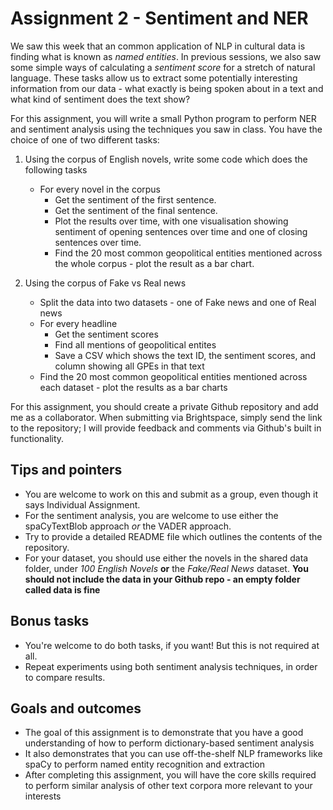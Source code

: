 # Assignment 2 - Sentiment and NER

We saw this week that an common application of NLP in cultural data is finding what is known as *named entities*. In previous sessions, we also saw some simple ways of calculating a *sentiment score* for a stretch of natural language. These tasks allow us to extract some potentially interesting information from our data - what exactly is being spoken about in a text and what kind of sentiment does the text show?

For this assignment, you will write a small Python program to perform NER and sentiment analysis using the techniques you saw in class. You have the choice of one of two different tasks:

1. Using the corpus of English novels, write some code which does the following tasks

   - For every novel in the corpus
     - Get the sentiment of the first sentence.
     - Get the sentiment of the final sentence.
     - Plot the results over time, with one visualisation showing sentiment of opening sentences over time and one of closing sentences over time.
     - Find the 20 most common geopolitical entities mentioned across the whole corpus - plot the result as a bar chart.

2. Using the corpus of Fake vs Real news

   - Split the data into two datasets - one of Fake news and one of Real news
   - For every headline
     - Get the sentiment scores
     - Find all mentions of geopolitical entites
     - Save a CSV which shows the text ID, the sentiment scores, and column showing all GPEs in that text
   - Find the 20 most common geopolitical entities mentioned across each dataset - plot the results as a bar charts
  
For this assignment, you should create a private Github repository and add me as a collaborator. When submitting via Brightspace, simply send the link to the repository; I will provide feedback and comments via Github's built in functionality.

## Tips and pointers

- You are welcome to work on this and submit as a group, even though it says Individual Assignment.
- For the sentiment analysis, you are welcome to use either the spaCyTextBlob approach *or* the VADER approach.
- Try to provide a detailed README file which outlines the contents of the repository.
- For your dataset, you should use either the novels in the shared data folder, under *100 English Novels* **or** the *Fake/Real News* dataset. **You should not include the data in your Github repo - an empty folder called data is fine**

## Bonus tasks
- You're welcome to do both tasks, if you want! But this is not required at all.
- Repeat experiments using both sentiment analysis techniques, in order to compare results.

## Goals and outcomes

- The goal of this assignment is to demonstrate that you have a good understanding of how to perform dictionary-based sentiment analysis
- It also demonstrates that you can use off-the-shelf NLP frameworks like spaCy to perform named entity recognition and extraction
- After completing this assignment, you will have the core skills required to perform similar analysis of other text corpora more relevant to your interests
